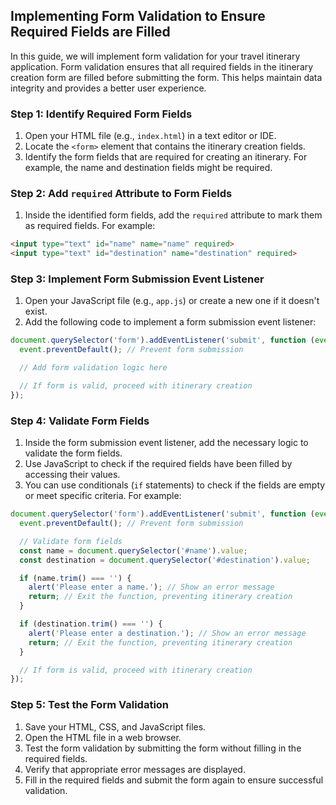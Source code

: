 ## Implementing Form Validation to Ensure Required Fields are Filled

In this guide, we will implement form validation for your travel itinerary application. Form validation ensures that all required fields in the itinerary creation form are filled before submitting the form. This helps maintain data integrity and provides a better user experience.

### Step 1: Identify Required Form Fields

1. Open your HTML file (e.g., `index.html`) in a text editor or IDE.
2. Locate the `<form>` element that contains the itinerary creation fields.
3. Identify the form fields that are required for creating an itinerary. For example, the name and destination fields might be required.

### Step 2: Add `required` Attribute to Form Fields

1. Inside the identified form fields, add the `required` attribute to mark them as required fields. For example:

```html
<input type="text" id="name" name="name" required>
<input type="text" id="destination" name="destination" required>
```

### Step 3: Implement Form Submission Event Listener

1. Open your JavaScript file (e.g., `app.js`) or create a new one if it doesn't exist.
2. Add the following code to implement a form submission event listener:

```javascript
document.querySelector('form').addEventListener('submit', function (event) {
  event.preventDefault(); // Prevent form submission

  // Add form validation logic here

  // If form is valid, proceed with itinerary creation
});
```

### Step 4: Validate Form Fields

1. Inside the form submission event listener, add the necessary logic to validate the form fields.
2. Use JavaScript to check if the required fields have been filled by accessing their values.
3. You can use conditionals (`if` statements) to check if the fields are empty or meet specific criteria. For example:

```javascript
document.querySelector('form').addEventListener('submit', function (event) {
  event.preventDefault(); // Prevent form submission

  // Validate form fields
  const name = document.querySelector('#name').value;
  const destination = document.querySelector('#destination').value;

  if (name.trim() === '') {
    alert('Please enter a name.'); // Show an error message
    return; // Exit the function, preventing itinerary creation
  }

  if (destination.trim() === '') {
    alert('Please enter a destination.'); // Show an error message
    return; // Exit the function, preventing itinerary creation
  }

  // If form is valid, proceed with itinerary creation
});
```

### Step 5: Test the Form Validation

1. Save your HTML, CSS, and JavaScript files.
2. Open the HTML file in a web browser.
3. Test the form validation by submitting the form without filling in the required fields.
4. Verify that appropriate error messages are displayed.
5. Fill in the required fields and submit the form again to ensure successful validation.
